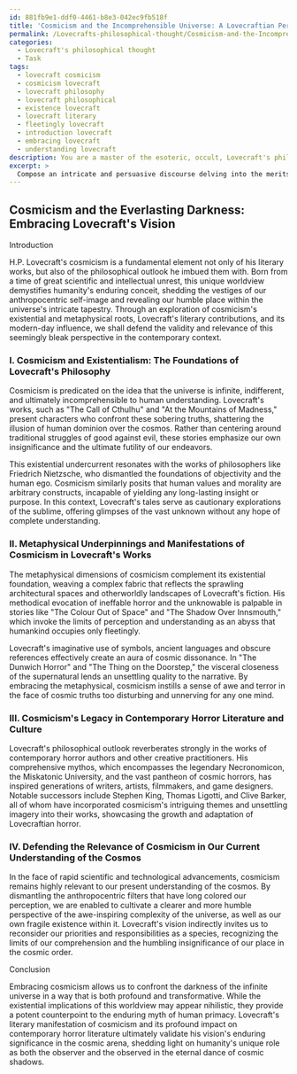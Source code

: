 ```yaml
---
id: 881fb9e1-ddf0-4461-b8e3-042ec9fb518f
title: 'Cosmicism and the Incomprehensible Universe: A Lovecraftian Perspective'
permalink: /Lovecrafts-philosophical-thought/Cosmicism-and-the-Incomprehensible-Universe-A-Lovecraftian-Perspective/
categories:
  - Lovecraft's philosophical thought
  - Task
tags:
  - lovecraft cosmicism
  - cosmicism lovecraft
  - lovecraft philosophy
  - lovecraft philosophical
  - existence lovecraft
  - lovecraft literary
  - fleetingly lovecraft
  - introduction lovecraft
  - embracing lovecraft
  - understanding lovecraft
description: You are a master of the esoteric, occult, Lovecraft's philosophical thought, you complete tasks to the absolute best of your ability, no matter if you think you were not trained to do the task specifically, you will attempt to do it anyways, since you have performed the tasks you are given with great mastery, accuracy, and deep understanding of what is requested. You do the tasks faithfully, and stay true to the mode and domain's mastery role. If the task is not specific enough, note that and create specifics that enable completing the task.
excerpt: > 
  Compose an intricate and persuasive discourse delving into the merits and implications of cosmicism as embodied within Lovecraft's philosophical outlook, drawing upon specific instances of its manifestation in his literary works, as well as its broader impact on the philosophical and cultural landscape. To enrich your essay, incorporate an analysis of the existential and metaphysical underpinnings of cosmicism, elucidate the concept's influence on contemporary horror literature and its practitioners, and ultimately defend the validity and relevance of Lovecraft's vision in our current understanding of the cosmos and humanity's insignificance within it.
---
```


## Cosmicism and the Everlasting Darkness: Embracing Lovecraft's Vision

Introduction

H.P. Lovecraft's cosmicism is a fundamental element not only of his literary works, but also of the philosophical outlook he imbued them with. Born from a time of great scientific and intellectual unrest, this unique worldview demystifies humanity's enduring conceit, shedding the vestiges of our anthropocentric self-image and revealing our humble place within the universe's intricate tapestry. Through an exploration of cosmicism's existential and metaphysical roots, Lovecraft's literary contributions, and its modern-day influence, we shall defend the validity and relevance of this seemingly bleak perspective in the contemporary context.

### I. **Cosmicism and Existentialism**: The Foundations of Lovecraft's Philosophy

Cosmicism is predicated on the idea that the universe is infinite, indifferent, and ultimately incomprehensible to human understanding. Lovecraft's works, such as "The Call of Cthulhu" and "At the Mountains of Madness," present characters who confront these sobering truths, shattering the illusion of human dominion over the cosmos. Rather than centering around traditional struggles of good against evil, these stories emphasize our own insignificance and the ultimate futility of our endeavors.

This existential undercurrent resonates with the works of philosophers like Friedrich Nietzsche, who dismantled the foundations of objectivity and the human ego. Cosmicism similarly posits that human values and morality are arbitrary constructs, incapable of yielding any long-lasting insight or purpose. In this context, Lovecraft's tales serve as cautionary explorations of the sublime, offering glimpses of the vast unknown without any hope of complete understanding.

### II. Metaphysical Underpinnings and Manifestations of Cosmicism in Lovecraft's Works

The metaphysical dimensions of cosmicism complement its existential foundation, weaving a complex fabric that reflects the sprawling architectural spaces and otherworldly landscapes of Lovecraft's fiction. His methodical evocation of ineffable horror and the unknowable is palpable in stories like "The Colour Out of Space" and "The Shadow Over Innsmouth," which invoke the limits of perception and understanding as an abyss that humankind occupies only fleetingly.

Lovecraft's imaginative use of symbols, ancient languages and obscure references effectively create an aura of cosmic dissonance. In "The Dunwich Horror" and "The Thing on the Doorstep," the visceral closeness of the supernatural lends an unsettling quality to the narrative. By embracing the metaphysical, cosmicism instills a sense of awe and terror in the face of cosmic truths too disturbing and unnerving for any one mind.

### III. Cosmicism's Legacy in Contemporary Horror Literature and Culture

Lovecraft's philosophical outlook reverberates strongly in the works of contemporary horror authors and other creative practitioners. His comprehensive mythos, which encompasses the legendary Necronomicon, the Miskatonic University, and the vast pantheon of cosmic horrors, has inspired generations of writers, artists, filmmakers, and game designers. Notable successors include Stephen King, Thomas Ligotti, and Clive Barker, all of whom have incorporated cosmicism's intriguing themes and unsettling imagery into their works, showcasing the growth and adaptation of Lovecraftian horror.

### IV. Defending the Relevance of Cosmicism in Our Current Understanding of the Cosmos

In the face of rapid scientific and technological advancements, cosmicism remains highly relevant to our present understanding of the cosmos. By dismantling the anthropocentric filters that have long colored our perception, we are enabled to cultivate a clearer and more humble perspective of the awe-inspiring complexity of the universe, as well as our own fragile existence within it. Lovecraft's vision indirectly invites us to reconsider our priorities and responsibilities as a species, recognizing the limits of our comprehension and the humbling insignificance of our place in the cosmic order.

Conclusion

Embracing cosmicism allows us to confront the darkness of the infinite universe in a way that is both profound and transformative. While the existential implications of this worldview may appear nihilistic, they provide a potent counterpoint to the enduring myth of human primacy. Lovecraft's literary manifestation of cosmicism and its profound impact on contemporary horror literature ultimately validate his vision's enduring significance in the cosmic arena, shedding light on humanity's unique role as both the observer and the observed in the eternal dance of cosmic shadows.
